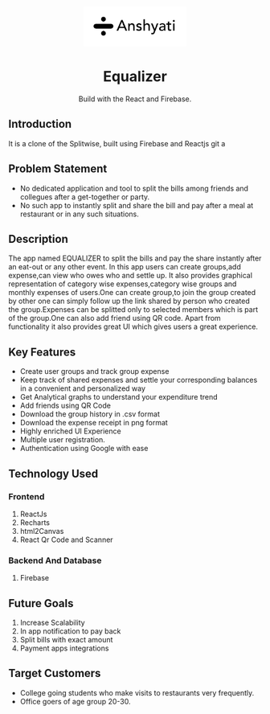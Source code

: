 <div align="center">
  <a href="https://my-equalizer.vercel.app/">
    <img src="https://github.com/harsh0620/anshyati/blob/main/src/assets/images/anshyati-logo-white.png" alt="Logo"  height="80">
  </a> 
  

  <h1 align="center">Equalizer</h1>

  <p align="center">
    Build with the React and Firebase.
   
  </p>
</div>

## Introduction

It is a clone of the Splitwise, built using Firebase and Reactjs
git a

## Problem Statement

- No dedicated application and tool to split the bills among friends and collegues after a get-together or party.
- No such app to instantly split and share the bill and pay after a meal at restaurant or in any such situations.

## Description

The app named EQUALIZER to split the bills and pay the share instantly after an eat-out or any other event. In this app users can create groups,add expense,can view who owes who and settle up. It also provides graphical representation of category wise expenses,category wise groups and monthly expenses of users.One can create group,to join the group created by other one can simply follow up the link shared by person who created the group.Expenses can be splitted only to selected members which is part of the group.One can also add friend using QR code.
Apart from functionality it also provides great UI which gives users a great experience.

## Key Features

- Create user groups and track group expense
- Keep track of shared expenses and settle your corresponding balances in a convenient and personalized way
- Get Analytical graphs to understand your expenditure trend
- Add friends using QR Code
- Download the group history in .csv format
- Download the expense receipt in png format
- Highly enriched UI Experience
- Multiple user registration.
- Authentication using Google with ease

## Technology Used

### Frontend

1. ReactJs
2. Recharts
3. html2Canvas
4. React Qr Code and Scanner

### Backend And Database

1. Firebase

## Future Goals

1. Increase Scalability
2. In app notification to pay back
3. Split bills with exact amount
4. Payment apps integrations

## Target Customers

- College going students who make visits to restaurants very frequently.
- Office goers of age group 20-30.

